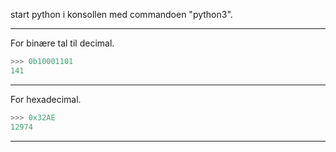 start python i konsollen med commandoen "python3".

***
For binære tal til decimal.
```python
>>> 0b10001101
141
```

***
For hexadecimal.
```python
>>> 0x32AE
12974
```
***
